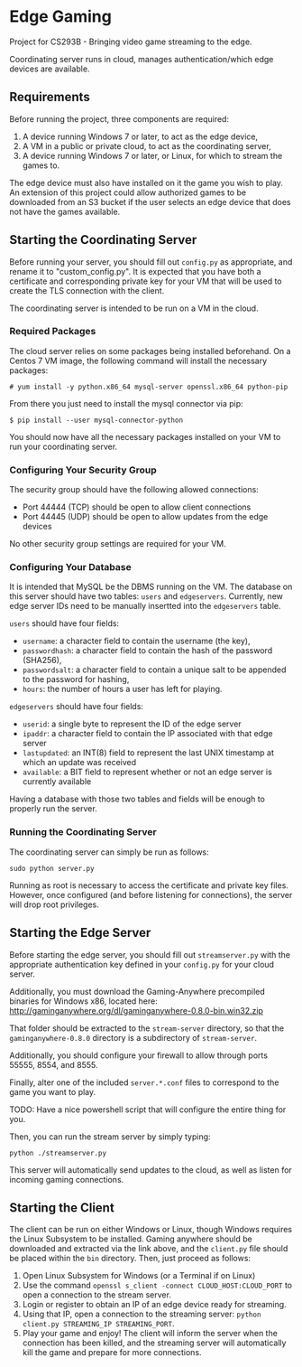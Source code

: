 # Edge Gaming
Project for CS293B - Bringing video game streaming to the edge.

Coordinating server runs in cloud, manages authentication/which edge devices are available.

## Requirements
Before running the project, three components are required:
  1. A device running Windows 7 or later, to act as the edge device,
  2. A VM in a public or private cloud, to act as the coordinating server,
  3. A device running Windows 7 or later, or Linux, for which to stream the games to.

The edge device must also have installed on it the game you wish to play. An extension of this project could allow authorized games to be downloaded from an S3 bucket if the user selects an edge device that does not have the games available.

## Starting the Coordinating Server
Before running your server, you should fill out `config.py` as appropriate, and rename it to "custom_config.py". It is expected that you have both a certificate and corresponding private key for your VM that will be used to create the TLS connection with the client.

The coordinating server is intended to be run on a VM in the cloud.

### Required Packages
The cloud server relies on some packages being installed beforehand. On a Centos 7 VM image, the following command will install the necessary packages:
```
# yum install -y python.x86_64 mysql-server openssl.x86_64 python-pip
```
From there you just need to install the mysql connector via pip:
```
$ pip install --user mysql-connector-python
```
You should now have all the necessary packages installed on your VM to run your coordinating server.

### Configuring Your Security Group
The security group should have the following allowed connections:
 - Port 44444 (TCP) should be open to allow client connections  
 - Port 44445 (UDP) should be open to allow updates from the edge devices

No other security group settings are required for your VM.

### Configuring Your Database
It is intended that MySQL be the DBMS running on the VM. The database on this server should have two tables: `users` and `edgeservers`. Currently, new edge server IDs need to be manually insertted into the `edgeservers` table.

`users` should have four fields:
  - `username`: a character field to contain the username (the key),
  - `passwordhash`: a character field to contain the hash of the password (SHA256),
  - `passwordsalt`: a character field to contain a unique salt to be appended to the password for hashing,
  - `hours`: the number of hours a user has left for playing.

`edgeservers` should have four fields:
  - `userid`: a single byte to represent the ID of the edge server
  - `ipaddr`: a character field to contain the IP associated with that edge server
  - `lastupdated`: an INT(8) field to represent the last UNIX timestamp at which an update was received
  - `available`: a BIT field to represent whether or not an edge server is currently available

Having a database with those two tables and fields will be enough to properly run the server.

### Running the Coordinating Server
The coordinating server can simply be run as follows:
```
sudo python server.py
```
Running as root is necessary to access the certificate and private key files. However, once configured (and before listening for connections), the server will drop root privileges.


## Starting the Edge Server
Before starting the edge server, you should fill out `streamserver.py` with the appropriate authentication key defined in your `config.py` for your cloud server.

Additionally, you must download the Gaming-Anywhere precompiled binaries for Windows x86, located here: http://gaminganywhere.org/dl/gaminganywhere-0.8.0-bin.win32.zip

That folder should be extracted to the `stream-server` directory, so that the `gaminganywhere-0.8.0` directory is a subdirectory of `stream-server`.

Additionally, you should configure your firewall to allow through ports 55555, 8554, and 8555.

Finally, alter one of the included `server.*.conf` files to correspond to the game you want to play.

TODO: Have a nice powershell script that will configure the entire thing for you.

Then, you can run the stream server by simply typing:
```
python ./streamserver.py
```
This server will automatically send updates to the cloud, as well as listen for incoming gaming connections.

## Starting the Client
The client can be run on either Windows or Linux, though Windows requires the Linux Subsystem to be installed. Gaming anywhere should be downloaded and extracted via the link above, and the `client.py` file should be placed within the `bin` directory. Then, just proceed as follows:
  1. Open Linux Subsystem for Windows (or a Terminal if on Linux)
  2. Use the command `openssl s_client -connect CLOUD_HOST:CLOUD_PORT` to open a connection to the stream server.
  3. Login or register to obtain an IP of an edge device ready for streaming.
  4. Using that IP, open a connection to the streaming server: `python client.py STREAMING_IP STREAMING_PORT`.
  5. Play your game and enjoy! The client will inform the server when the connection has been killed, and the streaming server will automatically kill the game and prepare for more connections.
